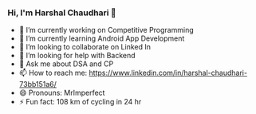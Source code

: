 ### Hi, I'm Harshal Chaudhari 👋

<!--
**ChaudhariHarsha/ChaudhariHarsha** is a ✨ _special_ ✨ repository because its `README.md` (this file) appears on your GitHub profile.

Here are some ideas to get you started:-->

- 🔭 I’m currently working on Competitive Programming 
- 🌱 I’m currently learning Android App Development 
- 👯 I’m looking to collaborate on Linked In
- 🤔 I’m looking for help with Backend
- 💬 Ask me about DSA and CP
- 📫 How to reach me: https://www.linkedin.com/in/harshal-chaudhari-73bb151a6/
- 😄 Pronouns: MrImperfect
- ⚡ Fun fact: 108 km of cycling in 24 hr
